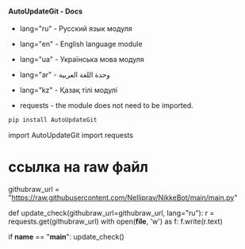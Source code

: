 #### AutoUpdateGit - Docs



- lang="ru" - Русский язык модуля
- lang="en" - English language module
- lang="ua" - Українська мова модуля
- lang="ar" - وحدة اللغة العربية
- lang="kz" - Қазақ тілі модулі

- requests - the module does not need to be imported.

```py
pip install AutoUpdateGit
```

import AutoUpdateGit
import requests

 # ссылка на raw файл

githubraw_url = "https://raw.githubusercontent.com/Nelliprav/NikkeBot/main/main.py"

def update_check(githubraw_url=githubraw_url, lang="ru"):
    r = requests.get(githubraw_url)
    with open(__file__, 'w') as f:
        f.write(r.text)

if __name__ == "__main__":
    update_check()
